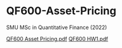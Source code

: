 # QF600-Asset-Pricing
SMU MSc in Quantitative Finance (2022)

[QF600 Asset Pricing.pdf](https://github.com/gabrielwoon/QF600-Asset-Pricing/files/7154804/QF600.Asset.Pricing.pdf)
[QF600 HW1.pdf](https://github.com/gabrielwoon/QF600-Asset-Pricing/files/7154757/QF600.HW1.pdf)
